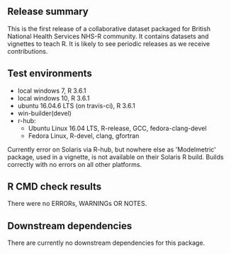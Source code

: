 ## Release summary
This is the first release of a collaborative dataset packaged for British National Health Services NHS-R community. It contains datasets and vignettes to teach R.  It is likely to see periodic releases as we receive contributions.

## Test environments
* local windows 7, R 3.6.1
* local windows 10, R 3.6.1
* ubuntu 16.04.6 LTS (on travis-ci), R 3.6.1
* win-builder(devel)
* r-hub:
  * Ubuntu Linux 16.04 LTS, R-release, GCC, fedora-clang-devel
  * Fedora Linux, R-devel, clang, gfortran
  
Currently error on Solaris via R-hub, but nowhere else as 'Modelmetric' package, used in a vignette, is not available on their Solaris R build. Builds correctly with no errors on all other platforms.

## R CMD check results
There were no ERRORs, WARNINGs OR NOTES.

## Downstream dependencies
There are currently no downstream dependencies for this package.
